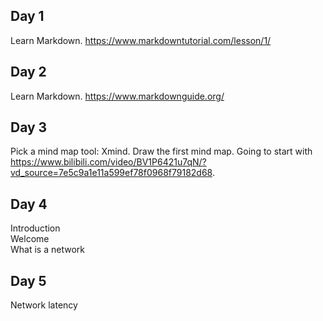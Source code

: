 ## Day 1

Learn Markdown. https://www.markdowntutorial.com/lesson/1/

## Day 2

Learn Markdown. https://www.markdownguide.org/

## Day 3

Pick a mind map tool: Xmind. Draw the first mind map. Going to start with https://www.bilibili.com/video/BV1P6421u7qN/?vd_source=7e5c9a1e11a599ef78f0968f79182d68.

## Day 4
Introduction  
Welcome  
What is a network  

## Day 5
Network latency  

